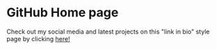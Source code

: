 # GitHub Home page

Check out my social media and latest projects on this "link in bio" style page by clicking [here!](https://fedpre.github.io/)